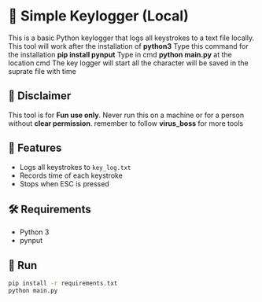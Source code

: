 # 🧩 Simple Keylogger (Local)

This is a basic Python keylogger that logs all keystrokes to a text file locally.
This tool will work after the installation of **python3**
Type this command for the installation **pip install pynput**
Type in cmd **python main.py** at the location cmd
The key logger will start all the character will be saved in the suprate file with time 


## 🚨 Disclaimer
This tool is for **Fun use only**. Never run this on a machine or for a person without **clear permission**.
remember to follow **virus_boss** for more tools 

## 🧪 Features
- Logs all keystrokes to `key_log.txt`
- Records time of each keystroke
- Stops when ESC is pressed

## 🛠️ Requirements
- Python 3
- pynput

## 🚀 Run
```bash
pip install -r requirements.txt
python main.py

